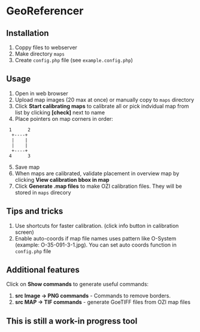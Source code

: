 # GeoReferencer

## Installation
1. Coppy files to webserver
2. Make directory `maps`
3. Create `config.php` file (see `example.config.php`)

## Usage
1. Open in web browser
2. Upload map images (20 max at once) or manually copy to `maps` directory
3. Click **Start calibrating maps** to calibrate all or pick indvidual map from list by clicking **[check]** next to name
4. Place pointers on map corners in order:
```
 1      2
  +----+
  |    |
  |    |
  +----+
 4      3
```
5. Save map
6. When maps are calibrated, validate placement in overview map by clicking **View calibration bbox in map**
7. Click **Generate .map files** to make OZI calibration files. They will be stored in `maps` direcory

## Tips and tricks
1. Use shortcuts for faster calibration. (click info button in calibration screen)
2. Enable auto-coords if map file names uses pattern like O-System (example: O-35-091-3-1.jpg). You can set auto coords function in `config.php` file

## Additional features
Click on **Show commands** to generate useful commands: 
1. **src Image -> PNG commands** - Commands to remove borders. 
2. **src MAP -> TIF commands** - generate GoeTIFF files from OZI map files

## This is still a work-in progress tool
